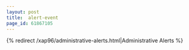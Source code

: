 ```yaml
---
layout: post
title:  alert-event
page_id: 61867105
---
```


{% redirect /xap96/administrative-alerts.html|Administrative Alerts %}

